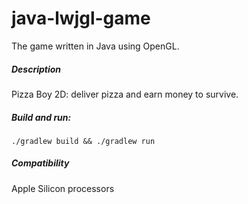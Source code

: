 # java-lwjgl-game

The game written in Java using OpenGL.

##### Description

Pizza Boy 2D: deliver pizza and earn money to survive.

##### Build and run:
```shell
./gradlew build && ./gradlew run
```

##### Compatibility
Apple Silicon processors